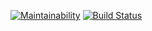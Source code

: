 [![Maintainability](https://api.codeclimate.com/v1/badges/33e300cd8b0b673141cb/maintainability)](https://codeclimate.com/github/caviarman/project-lvl3-s338/maintainability)
[![Build Status](https://travis-ci.org/caviarman/project-lvl3-s338.svg?branch=master)](https://travis-ci.org/caviarman/project-lvl3-s338)
